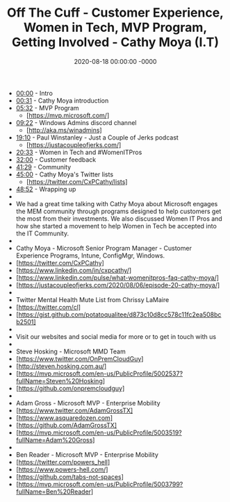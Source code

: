 ﻿---
layout: post
title: "Off The Cuff - Customer Experience, Women in Tech, MVP Program, Getting Involved - Cathy Moya (I.T)"
date: 2020-08-18 00:00:00 -0000
categories:
---

 * [00:00](https://www.youtube.com/watch?v=K27D1MDYafc&t=0s) - Intro
 * [00:31](https://www.youtube.com/watch?v=K27D1MDYafc&t=31s) - Cathy Moya introduction
 * [05:32](https://www.youtube.com/watch?v=K27D1MDYafc&t=332s) - MVP Program
   - [https://mvp.microsoft.com/]
 * [09:22](https://www.youtube.com/watch?v=K27D1MDYafc&t=562s) - Windows Admins discord channel
   - [http://aka.ms/winadmins]
 * [19:10](https://www.youtube.com/watch?v=K27D1MDYafc&t=1150s) - Paul Winstanley - Just a Couple of Jerks podcast 
   - [https://justacoupleofjerks.com/]
 * [20:33](https://www.youtube.com/watch?v=K27D1MDYafc&t=1233s) - Women in Tech and #WomenITPros
 * [32:00](https://www.youtube.com/watch?v=K27D1MDYafc&t=1920s) - Customer feedback
 * [41:29](https://www.youtube.com/watch?v=K27D1MDYafc&t=2489s) - Community 
 * [45:00](https://www.youtube.com/watch?v=K27D1MDYafc&t=2700s) - Cathy Moya's Twitter lists
   - [https://twitter.com/CxPCathy/lists]
 * [48:52](https://www.youtube.com/watch?v=K27D1MDYafc&t=2932s) - Wrapping up
 * 
 * We had a great time talking with Cathy Moya about Microsoft engages the MEM community through programs designed to help customers get the most from their investments. We also discussed Women IT Pros and how she started a movement to help Women in Tech be accepted into the IT Community.
 * 
 * Cathy Moya - Microsoft Senior Program Manager - Customer Experience Programs, Intune, ConfigMgr, Windows.
 * [https://twitter.com/CxPCathy]
 * [https://www.linkedin.com/in/cxpcathy/]
 * [https://www.linkedin.com/pulse/what-womenitpros-faq-cathy-moya/]
 * [https://justacoupleofjerks.com/2020/08/06/episode-20-cathy-moya/]
 * 
 * Twitter Mental Health Mute List from Chrissy LaMaire
 * [https://twitter.com/cl]
 * [https://gist.github.com/potatoqualitee/d873c10d8cc578c11fc2ea508bcb2501]
 * 
 * Visit our websites and social media for more or to get in touch with us
 * 
 * Steve Hosking - Microsoft MMD Team
 * [https://www.twitter.com/OnPremCloudGuy]
 * [http://steven.hosking.com.au/]
 * [https://mvp.microsoft.com/en-us/PublicProfile/5002537?fullName=Steven%20Hosking]
 * [https://github.com/onpremcloudguy]
 * 
 * Adam Gross - Microsoft MVP - Enterprise Mobility
 * [https://www.twitter.com/AdamGrossTX]
 * [https://www.asquaredozen.com]
 * [https://github.com/AdamGrossTX]
 * [https://mvp.microsoft.com/en-us/PublicProfile/5003519?fullName=Adam%20Gross]
 * 
 * Ben Reader - Microsoft MVP - Enterprise Mobility
 * [https://twitter.com/powers_hell]
 * [https://www.powers-hell.com/]
 * [https://github.com/tabs-not-spaces]
 * [https://mvp.microsoft.com/en-us/PublicProfile/5003799?fullName=Ben%20Reader]

